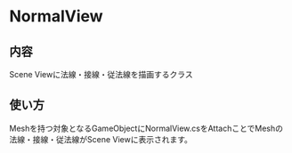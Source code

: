 # NormalView

## 内容

Scene Viewに法線・接線・従法線を描画するクラス

## 使い方

Meshを持つ対象となるGameObjectにNormalView.csをAttachことでMeshの法線・接線・従法線がScene Viewに表示されます。
